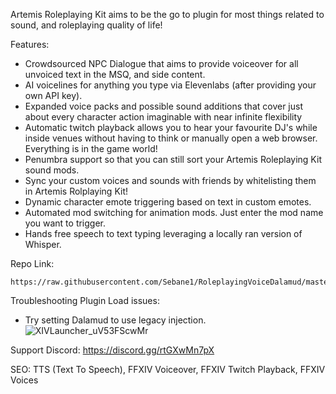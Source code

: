 Artemis Roleplaying Kit aims to be the go to plugin for most things related to sound, and roleplaying quality of life!

Features:
- Crowdsourced NPC Dialogue that aims to provide voiceover for all unvoiced text in the MSQ, and side content.
- AI voicelines for anything you type via Elevenlabs (after providing your own API key).
- Expanded voice packs and possible sound additions that cover just about every character action imaginable with near infinite flexibility
- Automatic twitch playback allows you to hear your favourite DJ's while inside venues without having to think or manually open a web browser. Everything is in the game world!
- Penumbra support so that you can still sort your Artemis Roleplaying Kit sound mods.
- Sync your custom voices and sounds with friends by whitelisting them in Artemis Rolplaying Kit!
- Dynamic character emote triggering based on text in custom emotes.
- Automated mod switching for animation mods. Just enter the mod name you want to trigger.
- Hands free speech to text typing leveraging a locally ran version of Whisper.

Repo Link:
```
https://raw.githubusercontent.com/Sebane1/RoleplayingVoiceDalamud/master/repo.json
```

Troubleshooting Plugin Load issues:
- Try setting Dalamud to use legacy injection.
![XIVLauncher_uV53FScwMr](https://github.com/Sebane1/RoleplayingVoiceDalamud/assets/7157688/1161d176-0f77-446d-8169-3be6da012b67)

Support Discord:
https://discord.gg/rtGXwMn7pX

SEO:
TTS (Text To Speech), FFXIV Voiceover, FFXIV Twitch Playback, FFXIV Voices
